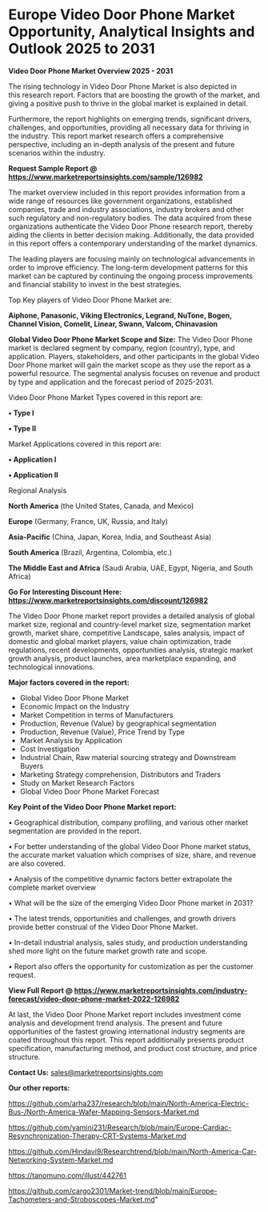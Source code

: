 # Europe Video Door Phone Market Opportunity, Analytical Insights and Outlook 2025 to 2031

<Strong> Video Door Phone Market Overview 2025 - 2031</strong>

The rising technology in Video Door Phone Market is also depicted in this research report. Factors that are boosting the growth of the market, and giving a positive push to thrive in the global market is explained in detail.

Furthermore, the report highlights on emerging trends, significant drivers, challenges, and opportunities, providing all necessary data for thriving in the industry. This report market research offers a comprehensive perspective, including an in-depth analysis of the present and future scenarios within the industry.

<strong>Request Sample Report @ <a href=https://www.marketreportsinsights.com/sample/126982>https://www.marketreportsinsights.com/sample/126982</a></strong>

The market overview included in this report provides information from a wide range of resources like government organizations, established companies, trade and industry associations, industry brokers and other such regulatory and non-regulatory bodies. The data acquired from these organizations authenticate the Video Door Phone research report, thereby aiding the clients in better decision making. Additionally, the data provided in this report offers a contemporary understanding of the market dynamics.

The leading players are focusing mainly on technological advancements in order to improve efficiency. The long-term development patterns for this market can be captured by continuing the ongoing process improvements and financial stability to invest in the best strategies.

Top Key players of Video Door Phone Market are:

<strong>Aiphone, Panasonic, Viking Electronics, Legrand, NuTone, Bogen, Channel Vision, Comelit, Linear, Swann, Valcom, Chinavasion</strong>

<strong><b>Global Video Door Phone Market Scope and Size:</b></strong>
The Video Door Phone market is declared segment by company, region (country), type, and application. Players, stakeholders, and other participants in the global Video Door Phone market will gain the market scope as they use the report as a powerful resource. The segmental analysis focuses on revenue and product by type and application and the forecast period of 2025-2031.

Video Door Phone Market Types covered in this report are:

<strong>• Type I

• Type II</strong>

Market Applications covered in this report are:

<strong>• Application I

• Application II</strong> 

Regional Analysis

<strong>North America</strong> (the United States, Canada, and Mexico)

<strong>Europe</strong> (Germany, France, UK, Russia, and Italy)

<strong>Asia-Pacific</strong> (China, Japan, Korea, India, and Southeast Asia)

<strong>South America</strong> (Brazil, Argentina, Colombia, etc.)

<strong>The Middle East and Africa</strong> (Saudi Arabia, UAE, Egypt, Nigeria, and South Africa)

<strong>Go For Interesting Discount Here: <a href=https://www.marketreportsinsights.com/discount/126982>https://www.marketreportsinsights.com/discount/126982</a></strong>

The Video Door Phone market report provides a detailed analysis of global market size, regional and country-level market size, segmentation market growth, market share, competitive Landscape, sales analysis, impact of domestic and global market players, value chain optimization, trade regulations, recent developments, opportunities analysis, strategic market growth analysis, product launches, area marketplace expanding, and technological innovations.

<strong><b>Major factors covered in the report:</b></strong>
<ul>
  <li>Global Video Door Phone Market </li>
  <li>Economic Impact on the Industry</li>
  <li>Market Competition in terms of Manufacturers</li>
  <li>Production, Revenue (Value) by geographical segmentation</li>
  <li>Production, Revenue (Value), Price Trend by Type</li>
  <li>Market Analysis by Application</li>
  <li>Cost Investigation</li>
  <li>Industrial Chain, Raw material sourcing strategy and Downstream Buyers</li>
  <li>Marketing Strategy comprehension, Distributors and Traders</li>
  <li>Study on Market Research Factors</li>
  <li>Global Video Door Phone Market Forecast</li>
</ul>

<strong><b>Key Point of the Video Door Phone Market report:</b></strong>

• Geographical distribution, company profiling, and various other market segmentation are provided in the report.

• For better understanding of the global Video Door Phone market status, the accurate market valuation which comprises of size, share, and revenue are also covered.

• Analysis of the competitive dynamic factors better extrapolate the complete market overview

• What will be the size of the emerging Video Door Phone market in 2031?

• The latest trends, opportunities and challenges, and growth drivers provide better construal of the Video Door Phone Market.

• In-detail industrial analysis, sales study, and production understanding shed more light on the future market growth rate and scope.

• Report also offers the opportunity for customization as per the customer request.

<strong><b>View Full Report @ <a href=https://www.marketreportsinsights.com/industry-forecast/video-door-phone-market-2022-126982>https://www.marketreportsinsights.com/industry-forecast/video-door-phone-market-2022-126982</a></b></strong>


At last, the Video Door Phone Market report includes investment come analysis and development trend analysis. The present and future opportunities of the fastest growing international industry segments are coated throughout this report. This report additionally presents product specification, manufacturing method, and product cost structure, and price structure.

<strong>Contact Us:</strong>
sales@marketreportsinsights.com

<strong>Our other reports:</strong>

<a href=https://github.com/arha237/research/blob/main/North-America-Electric-Bus-/North-America-Wafer-Mapping-Sensors-Market.md>https://github.com/arha237/research/blob/main/North-America-Electric-Bus-/North-America-Wafer-Mapping-Sensors-Market.md</a>

<a href=https://github.com/yamini231/Research/blob/main/Europe-Cardiac-Resynchronization-Therapy-CRT-Systems-Market.md>https://github.com/yamini231/Research/blob/main/Europe-Cardiac-Resynchronization-Therapy-CRT-Systems-Market.md</a>

<a href=https://github.com/Hindavi9/Researchtrend/blob/main/North-America-Car-Networking-System-Market.md>https://github.com/Hindavi9/Researchtrend/blob/main/North-America-Car-Networking-System-Market.md</a>

<a href=https://tanomuno.com/illust/442761>https://tanomuno.com/illust/442761</a>

<a href=https://github.com/cargo2301/Market-trend/blob/main/Europe-Tachometers-and-Stroboscopes-Market.md>https://github.com/cargo2301/Market-trend/blob/main/Europe-Tachometers-and-Stroboscopes-Market.md</a>"
